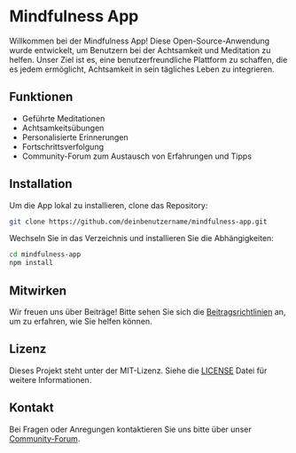 # Mindfulness App

Willkommen bei der Mindfulness App! Diese Open-Source-Anwendung wurde entwickelt, um Benutzern bei der Achtsamkeit und Meditation zu helfen. Unser Ziel ist es, eine benutzerfreundliche Plattform zu schaffen, die es jedem ermöglicht, Achtsamkeit in sein tägliches Leben zu integrieren.

## Funktionen
- Geführte Meditationen
- Achtsamkeitsübungen
- Personalisierte Erinnerungen
- Fortschrittsverfolgung
- Community-Forum zum Austausch von Erfahrungen und Tipps

## Installation
Um die App lokal zu installieren, clone das Repository:
```bash
git clone https://github.com/deinbenutzername/mindfulness-app.git
```
Wechseln Sie in das Verzeichnis und installieren Sie die Abhängigkeiten:
```bash
cd mindfulness-app
npm install
```

## Mitwirken
Wir freuen uns über Beiträge! Bitte sehen Sie sich die [Beitragsrichtlinien](CONTRIBUTING.md) an, um zu erfahren, wie Sie helfen können.

## Lizenz
Dieses Projekt steht unter der MIT-Lizenz. Siehe die [LICENSE](LICENSE) Datei für weitere Informationen.

## Kontakt
Bei Fragen oder Anregungen kontaktieren Sie uns bitte über unser [Community-Forum](https://forum.mindfulness-app.org/).
